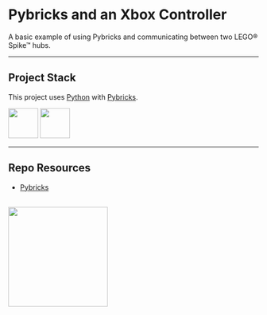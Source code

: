 # Pybricks and an Xbox Controller

A basic example of using Pybricks and communicating between two LEGO&reg; Spike&trade; hubs. 

---

## Project Stack

This project uses [Python](https://python.org/) with [Pybricks](https://pybricks.com/).

<img src="https://console.codeadam.ca/api/image/pybricks" width="60"> <img src="https://console.codeadam.ca/api/image/python" width="60">

---

## Repo Resources

- [Pybricks](https://pybricks.com/)

<br>
<a href="https://codeadam.ca">
<img src="https://cdn.codeadam.ca/images@1.0.0/codeadam-logo-coloured-horizontal.png" width="200">
</a>
